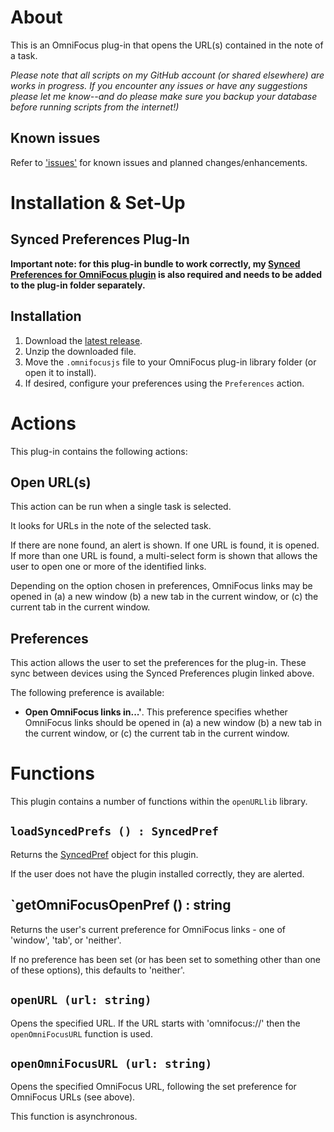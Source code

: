 # About

This is an OmniFocus plug-in that opens the URL(s) contained in the note of a task.

_Please note that all scripts on my GitHub account (or shared elsewhere) are works in progress. If you encounter any issues or have any suggestions please let me know--and do please make sure you backup your database before running scripts from the internet!)_

## Known issues 

Refer to ['issues'](https://github.com/ksalzke/open-url-from-note-omnifocus-plugin/issues) for known issues and planned changes/enhancements.

# Installation & Set-Up

## Synced Preferences Plug-In

**Important note: for this plug-in bundle to work correctly, my [Synced Preferences for OmniFocus plugin](https://github.com/ksalzke/synced-preferences-for-omnifocus) is also required and needs to be added to the plug-in folder separately.**

## Installation

1. Download the [latest release](https://github.com/ksalzke/open-url-from-note-omnifocus-plugin/releases/latest).
2. Unzip the downloaded file.
3. Move the `.omnifocusjs` file to your OmniFocus plug-in library folder (or open it to install).
4. If desired, configure your preferences using the `Preferences` action.

# Actions

This plug-in contains the following actions:

## Open URL(s)

This action can be run when a single task is selected.

It looks for URLs in the note of the selected task.

If there are none found, an alert is shown. If one URL is found, it is opened. If more than one URL is found, a multi-select form is shown that allows the user to open one or more of the identified links.

Depending on the option chosen in preferences, OmniFocus links may be opened in (a) a new window (b) a new tab in the current window, or (c) the current tab in the current window.

## Preferences

This action allows the user to set the preferences for the plug-in. These sync between devices using the Synced Preferences plugin linked above.

The following preference is available:

* **Open OmniFocus links in...'**. This preference specifies whether OmniFocus links should be opened in (a) a new window (b) a new tab in the current window, or (c) the current tab in the current window.

# Functions

This plugin contains a number of functions within the `openURLlib` library.

## `loadSyncedPrefs () : SyncedPref`

Returns the [SyncedPref](https://github.com/ksalzke/synced-preferences-for-omnifocus) object for this plugin.

If the user does not have the plugin installed correctly, they are alerted.

## `getOmniFocusOpenPref () : string

Returns the user's current preference for OmniFocus links - one of 'window', 'tab', or 'neither'.

If no preference has been set (or has been set to something other than one of these options), this defaults to 'neither'.

## `openURL (url: string)`

Opens the specified URL. If the URL starts with 'omnifocus://' then the `openOmniFocusURL` function is used.

## `openOmniFocusURL (url: string)`

Opens the specified OmniFocus URL, following the set preference for OmniFocus URLs (see above).

This function is asynchronous.